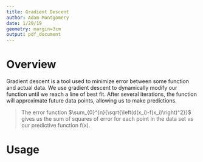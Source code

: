 ```yaml
---
title: Gradient Descent
author: Adam Montgomery
date: 1/29/19
geometry: margin=3cm
output: pdf_document
---
```


# Overview

Gradient descent is a tool used to minimize
error between some function and actual data.
We use gradient descent to dynamically modify
our function until we reach a line of best fit.
After several iterations, the function will approximate
future data points, allowing us to make predictions.

> The error function
$\sum_{0}^{n}{\sqrt{\left(d(x_i)-f(x_i)\right)^2}}$
gives us the sum of squares of error for each point in the
data set vs our predictive function f(x).

# Usage

